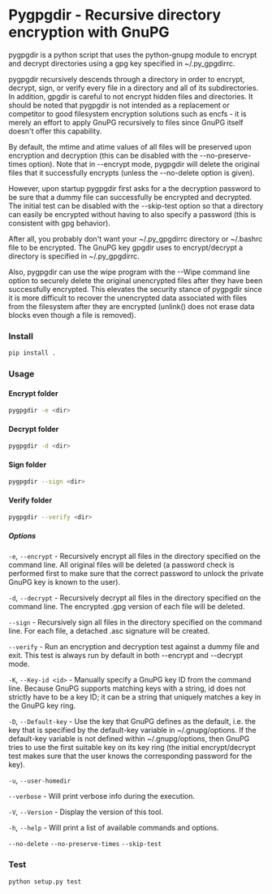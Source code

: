# Pygpgdir - Recursive directory encryption with GnuPG

pygpgdir is a python script that uses the python-gnupg module to encrypt and decrypt directories using a gpg key 
specified in ~/.py_gpgdirrc.

pygpgdir recursively descends through a directory in order to encrypt, decrypt, sign, or verify every file in 
a directory and all of its subdirectories. In addition, gpgdir is careful to not encrypt hidden files and directories.
It should be noted that pygpgdir is not intended as a replacement or competitor to good filesystem encryption solutions 
such as encfs - it is merely an effort to apply GnuPG recursively to files since GnuPG itself doesn't offer this capability.

By default, the mtime and atime values of all files will be preserved upon encryption and decryption 
(this can be disabled with the --no-preserve-times option). Note that in --encrypt mode, pygpgdir will delete 
the original files that it successfully encrypts (unless the --no-delete option is given). 

However, upon startup pygpgdir first asks for a the decryption password to be sure that a dummy file can successfully 
be encrypted and decrypted. The initial test can be disabled with the --skip-test option so that a directory can 
easily be encrypted without having to also specify a password (this is consistent with gpg behavior). 

After all, you probably don't want your ~/.py_gpgdirrc directory or ~/.bashrc file to be encrypted. 
The GnuPG key gpgdir uses to encrypt/decrypt a directory is specified in ~/.py_gpgdirrc. 

Also, pygpgdir can use the wipe program with the --Wipe command line option to securely delete the original unencrypted 
files after they have been successfully encrypted. This elevates the security stance of pygpgdir since it is more 
difficult to recover the unencrypted data associated with files from the filesystem after they are encrypted (unlink() does
not erase data blocks even though a file is removed).

### Install

```bash
pip install .
```

### Usage

#### Encrypt folder

```bash
pygpgdir -e <dir>
```

#### Decrypt folder

```bash
pygpgdir -d <dir>
```

#### Sign folder

```bash
pygpgdir --sign <dir>
```

#### Verify folder

```bash
pygpgdir --verify <dir>
```

##### Options

`-e`, `--encrypt` - Recursively encrypt all files in the directory specified on the command line. 
All original files will be deleted (a password check is performed first to make sure that the correct password to 
unlock the private GnuPG key is known to the user).


`-d`, `--decrypt` - Recursively decrypt all files in the directory specified on the command line. 
The encrypted .gpg version of each file will be deleted.

`--sign` - Recursively sign all files in the directory specified on the command line. For each file, 
a detached .asc signature will be created.

`--verify` - Run an encryption and decryption test against a dummy file and exit. This test is always run by default 
in both --encrypt and --decrypt mode.

`-K`, `--Key-id <id>` - Manually specify a GnuPG key ID from the command line. Because GnuPG supports matching keys 
with a string, id does not strictly have to be a key ID; it can be a string that uniquely matches a key in the GnuPG 
key ring.

`-D`, `--Default-key` - Use the key that GnuPG defines as the default, i.e. the key that is specified by the 
default-key variable in ~/.gnupg/options. If the default-key variable is not defined within ~/.gnupg/options, 
then GnuPG tries to use the first suitable key on its key ring (the initial encrypt/decrypt test makes sure that the 
user knows the corresponding password for the key).

`-u`, `--user-homedir`

`--verbose` - Will print verbose info during the execution.

`-V`, `--Version` - Display the version of this tool.

`-h`, `--help` - Will print a list of available commands and options.

`--no-delete`
`--no-preserve-times`
`--skip-test`

### Test
```bash
python setup.py test
```

